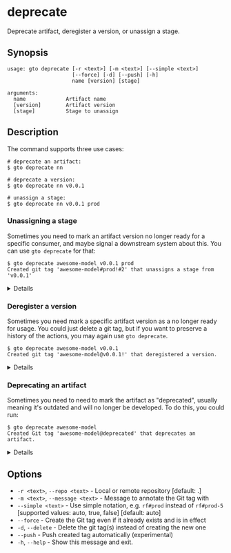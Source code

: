 # deprecate

Deprecate <abbr>artifact</abbr>, deregister a version, or unassign a stage.

## Synopsis

```usage
usage: gto deprecate [-r <text>] [-m <text>] [--simple <text>]
                     [--force] [-d] [--push] [-h]
                     name [version] [stage]

arguments:
  name             Artifact name
  [version]        Artifact version
  [stage]          Stage to unassign
```

## Description

The command supports three use cases:

```cli
# deprecate an artifact:
$ gto deprecate nn

# deprecate a version:
$ gto deprecate nn v0.0.1

# unassign a stage:
$ gto deprecate nn v0.0.1 prod
```

### Unassigning a stage

Sometimes you need to mark an artifact version no longer ready for a specific
consumer, and maybe signal a downstream system about this. You can use
`gto deprecate` for that:

```cli
$ gto deprecate awesome-model v0.0.1 prod
Created git tag 'awesome-model#prod!#2' that unassigns a stage from 'v0.0.1'
```

<details>

### Unassigning a stage: some details and options

GTO creates a special Git tag in
[the standard format](/doc/gto/user-guide#git-tags-format).

Note, that later you can create this stage again, if you need to, by calling
`$ gto assign` again.

You also may want to delete the git tag instead of creating a new one. This is
useful if you don't want to keep extra tags in you Git repo, don't need history
and don't want to trigger a CI/CD or another downstream system. For that, you
can use:

```cli
$ gto deprecate awesome-model v0.0.1 prod --delete
Deleted git tag 'awesome-model#prod#1' that assigned a stage to 'v0.0.1'
To push the changes upstream, run:
git push origin awesome-model#prod#1 --delete
```

</details>

### Deregister a version

Sometimes you need mark a specific artifact version as a no longer ready for
usage. You could just delete a git tag, but if you want to preserve a history of
the actions, you may again use `gto deprecate`.

```cli
$ gto deprecate awesome-model v0.0.1
Created git tag 'awesome-model@v0.0.1!' that deregistered a version.
```

<details>

### Deregister a version: some details and options

If you want to deregister the version by deleting the Git tags itself, you could
use

```cli
$ gto deprecate awesome-model v0.0.1 --delete
Deleted git tag 'awesome-model@v0.0.1' that registered a version.
Deleted git tag 'awesome-model#prod#1' that assigned a stage to 'v0.0.1'.
Deleted git tag 'awesome-model#prod!#2' that unassigned a stage to 'v0.0.1'.
To push the changes upstream, run:
git push origin awesome-model@v0.0.1 awesome-model#prod#1 awesome-model#prod!#2 --delete
```

This includes all Git tags related to the version: a tag that registered it and
all tags that assigned stages to it.

</details>

### Deprecating an artifact

Sometimes you need to need to mark the artifact as "deprecated", usually meaning
it's outdated and will no longer be developed. To do this, you could run:

```cli
$ gto deprecate awesome-model
Created Git tag 'awesome-model@deprecated' that deprecates an artifact.
```

<details>

### Deprecating an artifact: some details and options

With `awesome-model@deprecated` Git tag the artifact will be considered
deprecated until you register a new version or assign a new stage to it after
the deprecation.

If you want to deprecate an artifact by deleting git tags, you'll need to delete
all of them for the artifact. You could do that with

```cli
$ gto deprecate awesome-model --delete
Deleted git tag 'awesome-model@v0.0.1' that registered a version.
Deleted git tag 'awesome-model#prod#1' that assigned a stage to 'v0.0.1'.
Deleted git tag 'awesome-model#prod!#2' that unassigned a stage to 'v0.0.1'.
To push the changes upstream, run:
git push origin awesome-model@v0.0.1 awesome-model#prod#1 awesome-model#prod!#2 --delete
```

</details>

## Options

- `-r <text>`, `--repo <text>` - Local or remote repository [default: .]
- `-m <text>`, `--message <text>` - Message to annotate the Git tag with
- `--simple <text>` - Use simple notation, e.g. `rf#prod` instead of `rf#prod-5`
  [supported values: auto, true, false] [default: auto]
- `--force` - Create the Git tag even if it already exists and is in effect
- `-d`, `--delete` - Delete the git tag(s) instead of creating the new one
- `--push` - Push created tag automatically (experimental)
- `-h`, `--help` - Show this message and exit.
